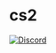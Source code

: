 # cs2

[![Discord](https://img.shields.io/discord/384870460640329728.svg?logo=discord)](https://discord.gg/G2kxrnU)